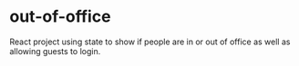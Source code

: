 # out-of-office
React project using state to show if people are in or out of office as well as allowing guests to login.
